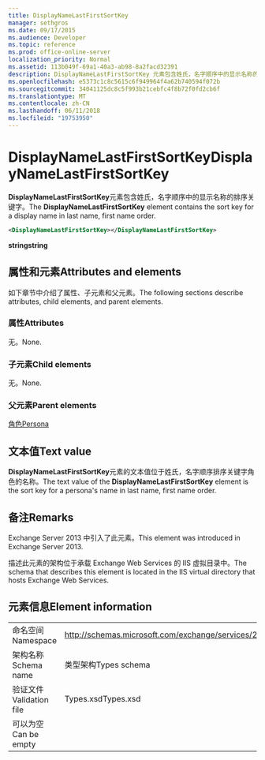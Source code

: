 ```yaml
---
title: DisplayNameLastFirstSortKey
manager: sethgros
ms.date: 09/17/2015
ms.audience: Developer
ms.topic: reference
ms.prod: office-online-server
localization_priority: Normal
ms.assetid: 113b049f-69a1-40a3-ab98-8a2facd32391
description: DisplayNameLastFirstSortKey 元素包含姓氏，名字顺序中的显示名称的排序关键字。
ms.openlocfilehash: e5373c1c8c5615c6f949964f4a62b740594f072b
ms.sourcegitcommit: 34041125dc8c5f993b21cebfc4f8b72f0fd2cb6f
ms.translationtype: MT
ms.contentlocale: zh-CN
ms.lasthandoff: 06/11/2018
ms.locfileid: "19753950"
---
```

# <a name="displaynamelastfirstsortkey"></a><span data-ttu-id="c927c-103">DisplayNameLastFirstSortKey</span><span class="sxs-lookup"><span data-stu-id="c927c-103">DisplayNameLastFirstSortKey</span></span>

<span data-ttu-id="c927c-104">**DisplayNameLastFirstSortKey**元素包含姓氏，名字顺序中的显示名称的排序关键字。</span><span class="sxs-lookup"><span data-stu-id="c927c-104">The **DisplayNameLastFirstSortKey** element contains the sort key for a display name in last name, first name order.</span></span> 
  
```XML
<DisplayNameLastFirstSortKey></DisplayNameLastFirstSortKey>
```

 <span data-ttu-id="c927c-105">**string**</span><span class="sxs-lookup"><span data-stu-id="c927c-105">**string**</span></span>
## <a name="attributes-and-elements"></a><span data-ttu-id="c927c-106">属性和元素</span><span class="sxs-lookup"><span data-stu-id="c927c-106">Attributes and elements</span></span>

<span data-ttu-id="c927c-107">如下章节中介绍了属性、子元素和父元素。</span><span class="sxs-lookup"><span data-stu-id="c927c-107">The following sections describe attributes, child elements, and parent elements.</span></span>
  
### <a name="attributes"></a><span data-ttu-id="c927c-108">属性</span><span class="sxs-lookup"><span data-stu-id="c927c-108">Attributes</span></span>

<span data-ttu-id="c927c-109">无。</span><span class="sxs-lookup"><span data-stu-id="c927c-109">None.</span></span>
  
### <a name="child-elements"></a><span data-ttu-id="c927c-110">子元素</span><span class="sxs-lookup"><span data-stu-id="c927c-110">Child elements</span></span>

<span data-ttu-id="c927c-111">无。</span><span class="sxs-lookup"><span data-stu-id="c927c-111">None.</span></span>
  
### <a name="parent-elements"></a><span data-ttu-id="c927c-112">父元素</span><span class="sxs-lookup"><span data-stu-id="c927c-112">Parent elements</span></span>

[<span data-ttu-id="c927c-113">角色</span><span class="sxs-lookup"><span data-stu-id="c927c-113">Persona</span></span>](persona.md)
  
## <a name="text-value"></a><span data-ttu-id="c927c-114">文本值</span><span class="sxs-lookup"><span data-stu-id="c927c-114">Text value</span></span>

<span data-ttu-id="c927c-115">**DisplayNameLastFirstSortKey**元素的文本值位于姓氏，名字顺序排序关键字角色的名称。</span><span class="sxs-lookup"><span data-stu-id="c927c-115">The text value of the **DisplayNameLastFirstSortKey** element is the sort key for a persona's name in last name, first name order.</span></span> 
  
## <a name="remarks"></a><span data-ttu-id="c927c-116">备注</span><span class="sxs-lookup"><span data-stu-id="c927c-116">Remarks</span></span>

<span data-ttu-id="c927c-117">Exchange Server 2013 中引入了此元素。</span><span class="sxs-lookup"><span data-stu-id="c927c-117">This element was introduced in Exchange Server 2013.</span></span>
  
<span data-ttu-id="c927c-118">描述此元素的架构位于承载 Exchange Web Services 的 IIS 虚拟目录中。</span><span class="sxs-lookup"><span data-stu-id="c927c-118">The schema that describes this element is located in the IIS virtual directory that hosts Exchange Web Services.</span></span>
  
## <a name="element-information"></a><span data-ttu-id="c927c-119">元素信息</span><span class="sxs-lookup"><span data-stu-id="c927c-119">Element information</span></span>

|||
|:-----|:-----|
|<span data-ttu-id="c927c-120">命名空间</span><span class="sxs-lookup"><span data-stu-id="c927c-120">Namespace</span></span>  <br/> |http://schemas.microsoft.com/exchange/services/2006/types  <br/> |
|<span data-ttu-id="c927c-121">架构名称</span><span class="sxs-lookup"><span data-stu-id="c927c-121">Schema name</span></span>  <br/> |<span data-ttu-id="c927c-122">类型架构</span><span class="sxs-lookup"><span data-stu-id="c927c-122">Types schema</span></span>  <br/> |
|<span data-ttu-id="c927c-123">验证文件</span><span class="sxs-lookup"><span data-stu-id="c927c-123">Validation file</span></span>  <br/> |<span data-ttu-id="c927c-124">Types.xsd</span><span class="sxs-lookup"><span data-stu-id="c927c-124">Types.xsd</span></span>  <br/> |
|<span data-ttu-id="c927c-125">可以为空</span><span class="sxs-lookup"><span data-stu-id="c927c-125">Can be empty</span></span>  <br/> ||
   

